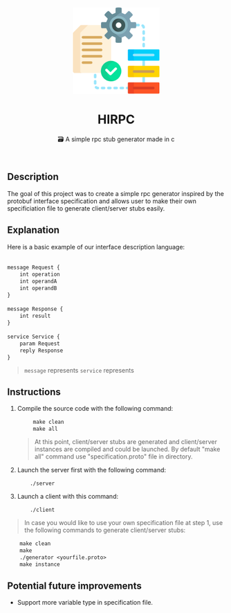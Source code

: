<div align="center">
	<br>
	<br>
	<img src="assets/images/process.png" width="200" height="200">
	<h1>HIRPC</h1>
	<p>
	<p>🗃️ A simple rpc stub generator made in c</p>
	</p>
	<br>
</div>

## Description

The goal of this project was to create a simple rpc generator inspired by the protobuf interface specification and allows user to make their own specificiation file to generate client/server stubs easily.

## Explanation

Here is a basic example of our interface description language:

```

message Request {
    int operation
    int operandA
    int operandB
}

message Response {
    int result
}

service Service {
    param Request
    reply Response
}
```

> `message` represents
> `service` represents

## Instructions

1. Compile the source code with the following command:

    ```console
         make clean
         make all
    ```

    > At this point, client/server stubs are generated and client/server instances are compiled and could be launched. By default "make all" command use "specification.proto" file in directory.

2. Launch the server first with the following command:

    ```console
        ./server
    ```

3. Launch a client with this command:
    ```console
        ./client
    ```

> In case you would like to use your own specification file at step 1, use the following commands to generate client/server stubs:

```console
    make clean
    make
    ./generator <yourfile.proto>
    make instance
```

## Potential future improvements

-   Support more variable type in specification file.
